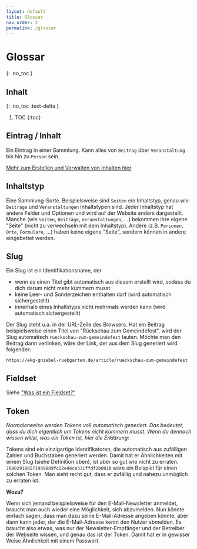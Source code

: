 ```yaml
---
layout: default
title: Glossar
nav_order: 2
permalink: /glossar
---
```


# Glossar
{: .no_toc }

## Inhalt
{: .no_toc .text-delta }

1. TOC
{:toc}

## Eintrag / Inhalt
Ein Eintrag in einer Sammlung. Kann alles von `Beitrag` über `Veranstaltung` bis hin zu `Person` sein.

[Mehr zum Erstellen und Verwalten von Inhalten hier](/plugins/wiki/basics/create-and-edit)

## Inhaltstyp
Eine Sammlung-Sorte. Beispielsweise sind `Seiten` ein Inhaltstyp, genau wie `Beiträge` und `Veranstaltungen` Inhaltstypen sind. Jeder Inhaltstyp hat andere Felder und Optionen und wird auf der Website anders dargestellt. Manche (wie `Seiten`, `Beiträge`, `Veranstaltungen`, ...) bekommen ihre eigene "Seite" (nicht zu verwechseln mit dem Inhaltstyp). Andere (z.B. `Personen`, `Orte`, `Formulare`, ...) haben keine eigene "Seite", sondern können in andere eingebettet werden. 

## Slug
Ein Slug ist ein Identifikationsname, der

- wenn es einen Titel gibt automatisch aus diesem erstellt wird, sodass du dich darum nicht mehr kümmern musst
- keine Leer- und Sonderzeichen enthalten darf (wird automatisch sichergestellt)
- innerhalb eines Inhaltstyps nicht mehrmals werden kann (wird automatisch sichergestellt)

Der Slug steht u.a. in der URL-Zeile des Browsers. Hat ein Beitrag beispielsweise einen Titel von "Rückschau zum Gemeindefest", wird der Slug automatisch `rueckschau-zum-gemeindefest` lauten. Möchte man den Beitrag dann verlinken, wäre der Link, der aus dem Slug generiert wird folgender:

`https://ekg-gniebel-ruebgarten.de/article/rueckschau-zum-gemeindefest`

## Fieldset
Siehe ["Was ist ein Fieldset?"](/plugins/wiki/forms/fieldsets)

## Token
*Normalerweise werden Tokens voll automatisch generiert. Das bedeutet, dass du dich eigentlich um Tokens nicht kümmern musst. Wenn du dennoch wissen willst, was ein Token ist, hier die Erklärung:*

Tokens sind ein einzigartige Identifikatoren, die automatisch aus zufälligen Zahlen und Buchstaben generiert werden. Damit hat er Ähnlichkeiten mit einem Slug (siehe Definition oben), ist aber so gut wie nicht zu erraten. `768029106571939889fc22ed4ce331ffdf2b081b` wäre ein Beispiel für einen solchen Token. Man sieht recht gut, dass er zufällig und nahezu unmöglich zu erraten ist.

**Wozu?**

Wenn sich jemand beispielsweise für den E-Mail-Newsletter anmeldet, braucht man auch wieder eine Möglichkeit, sich abzumelden. Nun könnte einfach sagen, dass man dazu seine E-Mail-Adresse angeben könnte, aber dann kann jeder, der die E-Mail-Adresse kennt den Nutzer abmelden. Es braucht also etwas, was nur der Newsletter-Empfänger und der Betreiber der Webseite wissen, und genau das ist der Token. Damit hat er in gewisser Weise Ähnlichkeit mit einem Passwort.
